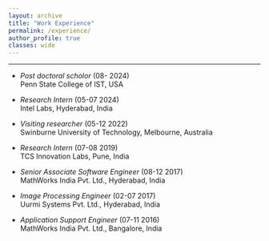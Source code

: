 ```yaml
---
layout: archive
title: "Work Experience"
permalink: /experience/
author_profile: true
classes: wide
---
```



---

- *Post doctoral scholor* (08- 2024)  
Penn State College of IST, USA  
<!-- Working on problems in machine learning, deep learning, and computer vision, with
intersection with psychology and biology. --> 

- *Research Intern* (05-07 2024)  
Intel Labs, Hyderabad, India  
<!-- Worked on problems in Signal processing and Graph learning --> 

- *Visiting researcher* (05-12 2022)  
Swinburne University of Technology, Melbourne, Australia  
<!-- Worked on unsupervised adversarial attacks targeting foundation deep learning models --> 

- *Research Intern* (07-08 2019)  
TCS Innovation Labs, Pune, India  
<!-- Worked on generating time series data using generative adversarial networks -->

- *Senior Associate Software Engineer* (08-12 2017)  
MathWorks India Pvt. Ltd., Hyderabad, India  
<!-- Worked on traffic sign detection and recognition and logo recognition using convolutional neural networks -->

- *Image Processing Engineer* (02-07 2017)  
Uurmi Systems Pvt. Ltd., Hyderabad, India  
<!-- Worked on pedestrian detection using deep learning (in MATLAB) and compressing convolutional neural networks for real-time application -->

- *Application Support Engineer* (07-11 2016)  
MathWorks India Pvt. Ltd., Bangalore, India
<!-- Helped customers to solve technical problems using MATLAB and Simulink and worked with the developers to apply the customer-facing knowledge to projects within the company -->